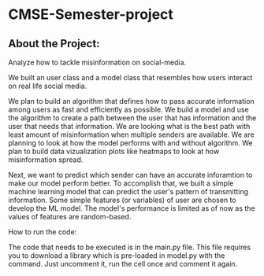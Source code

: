 # CMSE-Semester-project

## About the Project:

Analyze how to tackle misinformation on social-media.

We built an user class and a model class that resembles how users interact on real life social media.

We plan to build an algorithm that defines how to pass accurate information among users as fast and efficiently as possible. We build a model and use the algorithm to create a path between the user that has information and the user that needs that information. We are looking what is the best path with least amount of misinformation
when multiple senders are available.
We are planning to look at how the model performs with and without algorithm. We plan to build data vizualization plots like heatmaps to look at how misinformation spread.

Next, we want to  predict which sender can have an accurate inforamtion to make our model perform better. To accomplish that, we built a simple machine learning model that can predict the user's pattern of transmitting information. Some simple features (or variables) of user are chosen to develop the ML model. The model's performance is limited as of now as the values of features are random-based.


How to run the code:

The code that needs to be executed is in the main.py file. This file requires you to download a library which is pre-loaded in model.py with the command. Just uncomment it, run the cell once and comment it again.
